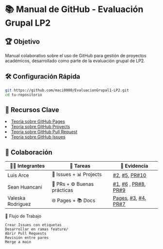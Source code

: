 # 📚 Manual de GitHub - Evaluación Grupal LP2

## 🏆 Objetivo
Manual colaborativo sobre el uso de GitHub para gestión de proyectos académicos, desarrollado como parte de la evaluación grupal de LP2.

## 🛠️ Configuración Rápida
```bash
git https://github.com/maci0000/EvaluacionGrupal1-LP2.git
cd tu-repositorio
```

## 📌 Recursos Clave
<li><a href="github_pages.md">Teoría sobre GitHub Pages</a></li>
<li><a href="/docs/github_projects.md">Teoría sobre GitHub Proyects</a></li>
<li><a href="/docs/Pull_Request.md">Teoría sobre GitHub Pull Request</a></li>
<li><a href="/docs/issueS.md">Teoría sobre GitHub Issues</a></li>

## 👥 Colaboración
| 🧑‍💻 Integrantes       | 📌 Tareas                  | 🔗 Evidencia            |
|----------------------|----------------------------|-------------------------|
| Luis Arce            | 🐞 Issues + 📊 Projects    | [#2](#), [#5](#), [PR#10](#)         |
| Sean Huancani        | 🔀 PRs + ⚙️ Buenas prácticas | [#1](#), [#6](#) , [PR#8](#), [PR#9](#)       |
| Valeska Rodriguez    | 🌐 Pages + 📚 Docs         | [Pages](#), [#3](#), [#4](#), [PR#7](#) |

🔄 Flujo de Trabajo

    Crear Issues con etiquetas
    Desarrollar en ramas feature/
    Abrir Pull Requests
    Revisión entre pares
    Merge a main